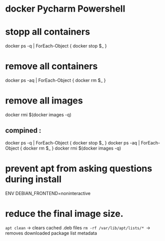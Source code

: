 # docker Pycharm Powershell 

# stopp all containers 
 docker ps -q | ForEach-Object { docker stop $_ }
 
# remove all containers 
docker ps -aq | ForEach-Object { docker rm $_ }

# remove all images 
docker rmi $(docker images -q)

## compined : 
docker ps -q | ForEach-Object { docker stop $_ }
docker ps -aq | ForEach-Object { docker rm $_ }
docker rmi $(docker images -q)

# prevent apt from asking questions during install 
ENV DEBIAN_FRONTEND=noninteractive

#  reduce the final image size.
`apt clean` → clears cached .deb files
`rm -rf /var/lib/apt/lists/* `→ removes downloaded package list metadata




